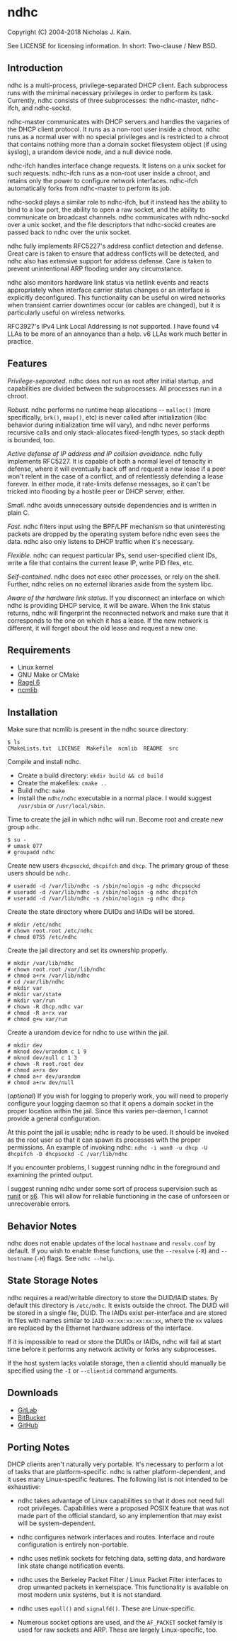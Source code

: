 # ndhc
Copyright (C) 2004-2018 Nicholas J. Kain.

See LICENSE for licensing information.  In short: Two-clause / New BSD.

## Introduction

ndhc is a multi-process, privilege-separated DHCP client.  Each subprocess
runs with the minimal necessary privileges in order to perform its task.
Currently, ndhc consists of three subprocesses: the ndhc-master,
ndhc-ifch, and ndhc-sockd.

ndhc-master communicates with DHCP servers and handles the vagaries of
the DHCP client protocol.  It runs as a non-root user inside a chroot.
ndhc runs as a normal user with no special privileges and is restricted
to a chroot that contains nothing more than a domain socket filesystem
object (if using syslog), a urandom device node, and a null device node.

ndhc-ifch handles interface change requests.  It listens on a unix
socket for such requests.  ndhc-ifch runs as a non-root user inside
a chroot, and retains only the power to configure network interfaces.
ndhc-ifch automatically forks from ndhc-master to perform its job.

ndhc-sockd plays a similar role to ndhc-ifch, but it instead has the
ability to bind to a low port, the ability to open a raw socket, and the
ability to communicate on broadcast channels.  ndhc communicates with
ndhc-sockd over a unix socket, and the file descriptors that ndhc-sockd
creates are passed back to ndhc over the unix socket.

ndhc fully implements RFC5227's address conflict detection and defense.
Great care is taken to ensure that address conflicts will be detected,
and ndhc also has extensive support for address defense.  Care is taken
to prevent unintentional ARP flooding under any circumstance.

ndhc also monitors hardware link status via netlink events and reacts
appropriately when interface carrier status changes or an interface
is explicitly deconfigured.  This functionality can be useful on wired
networks when transient carrier downtimes occur (or cables are changed),
but it is particularly useful on wireless networks.

RFC3927's IPv4 Link Local Addressing is not supported.  I have found v4
LLAs to be more of an annoyance than a help.  v6 LLAs work much better
in practice.

## Features

*Privilege-separated*.  ndhc does not run as root after initial startup,
and capabilities are divided between the subprocesses.  All processes
run in a chroot.

*Robust*.  ndhc performs no runtime heap allocations -- `malloc()` (more
specifically, `brk()`, `mmap()`, etc) is never called after initialization
(libc behavior during initialization time will vary), and ndhc never
performs recursive calls and only stack-allocates fixed-length types,
so stack depth is bounded, too.

*Active defense of IP address and IP collision avoidance*.  ndhc fully
implements RFC5227.  It is capable of both a normal level of tenacity in
defense, where it will eventually back off and request a new lease if a
peer won't relent in the case of a conflict, and of relentlessly defending
a lease forever.  In either mode, it rate-limits defense messages, so it
can't be tricked into flooding by a hostile peer or DHCP server, either.

*Small*.  ndhc avoids unnecessary outside dependencies and is written
in plain C.

*Fast*.  ndhc filters input using the BPF/LPF mechanism so that
uninteresting packets are dropped by the operating system before ndhc
even sees the data.  ndhc also only listens to DHCP traffic when it's
necessary.

*Flexible*.  ndhc can request particular IPs, send user-specified client
IDs, write a file that contains the current lease IP, write PID files,
etc.

*Self-contained*.  ndhc does not exec other processes, or rely on the shell.
Further, ndhc relies on no external libraries aside from the system libc.

*Aware of the hardware link status*.  If you disconnect an interface on
which ndhc is providing DHCP service, it will be aware.  When the link
status returns, ndhc will fingerprint the reconnected network and make
sure that it corresponds to the one on which it has a lease.  If the new
network is different, it will forget about the old lease and request a
new one.

## Requirements

* Linux kernel
* GNU Make or CMake
* [Ragel 6](https://www.colm.net/open-source/ragel)
* [ncmlib](https://github.com/niklata/ncmlib)

## Installation

Make sure that ncmlib is present in the ndhc source directory:
```
$ ls
CMakeLists.txt  LICENSE  Makefile  ncmlib  README  src
```
Compile and install ndhc.
* Create a build directory: `mkdir build && cd build`
* Create the makefiles: `cmake ..`
* Build ndhc: `make`
* Install the `ndhc/ndhc` executable in a normal place.  I would
  suggest `/usr/sbin` or `/usr/local/sbin`.

Time to create the jail in which ndhc will run. Become root and create new group `ndhc`.
```
$ su -
# umask 077
# groupadd ndhc
```
Create new users `dhcpsockd`, `dhcpifch` and `dhcp`.  The primary group of
these users should be `ndhc`.
```
# useradd -d /var/lib/ndhc -s /sbin/nologin -g ndhc dhcpsockd
# useradd -d /var/lib/ndhc -s /sbin/nologin -g ndhc dhcpifch
# useradd -d /var/lib/ndhc -s /sbin/nologin -g ndhc dhcp
```
Create the state directory where DUIDs and IAIDs will be stored.
```
# mkdir /etc/ndhc
# chown root.root /etc/ndhc
# chmod 0755 /etc/ndhc
```
Create the jail directory and set its ownership properly.
```
# mkdir /var/lib/ndhc
# chown root.root /var/lib/ndhc
# chmod a+rx /var/lib/ndhc
# cd /var/lib/ndhc
# mkdir var
# mkdir var/state
# mkdir var/run
# chown -R dhcp.ndhc var
# chmod -R a+rx var
# chmod g+w var/run
```
Create a urandom device for ndhc to use within the jail.
```
# mkdir dev
# mknod dev/urandom c 1 9
# mknod dev/null c 1 3
# chown -R root.root dev
# chmod a+rx dev
# chmod a+r dev/urandom
# chmod a+rw dev/null
```
(_optional_) If you wish for logging to properly work, you will need
to properly configure your logging daemon so that it opens a domain
socket in the proper location within the jail. Since this varies
per-daemon, I cannot provide a general configuration.

At this point the jail is usable; ndhc is ready to be used.  It should
be invoked as the root user so that it can spawn its processes with the
proper permissions.  An example of invoking ndhc: `ndhc -i wan0 -u dhcp -U dhcpifch -D dhcpsockd -C /var/lib/ndhc`

If you encounter problems, I suggest running ndhc in the foreground
and examining the printed output.

I suggest running ndhc under some sort of process
supervision such as [runit](http://smarden.org/runit) or
[s6](http://www.skarnet.org/software/s6).  This will allow for reliable
functioning in the case of unforseen or unrecoverable errors.

## Behavior Notes

ndhc does not enable updates of the local `hostname` and `resolv.conf` by
default.  If you wish to enable these functions, use the `--resolve`
(`-R`) and `--hostname` (`-H`) flags.  See `ndhc --help`.

## State Storage Notes

ndhc requires a read/writable directory to store the DUID/IAID states.
By default this directory is `/etc/ndhc`.  It exists outside the
chroot.  The DUID will be stored in a single file, DUID.  The IAIDs
exist per-interface and are stored in files with names similar to
`IAID-xx:xx:xx:xx:xx:xx`, where the `xx` values are replaced by the
Ethernet hardware address of the interface.

If it is impossible to read or store the DUIDs or IAIDs, ndhc will
fail at start time before it performs any network activity or forks
any subprocesses.

If the host system lacks volatile storage, then a clientid should manually
be specified using the `-I` or `--clientid` command arguments.

## Downloads

* [GitLab](https://gitlab.com/niklata/ndhc)
* [BitBucket](https://bitbucket.com/niklata/ndhc)
* [GitHub](https://github.com/niklata/ndhc)

## Porting Notes

DHCP clients aren't naturally very portable.  It's necessary to
perform a lot of tasks that are platform-specific.  ndhc is rather
platform-dependent, and it uses many Linux-specific features.
The following list is not intended to be exhaustive:

* ndhc takes advantage of Linux capabilities so that it does not need
full root privileges.  Capabilities were a proposed POSIX feature that
was not made part of the official standard, so any implemention that
may exist will be system-dependent.

* ndhc configures network interfaces and routes.  Interface and route
configuration is entirely non-portable.

* ndhc uses netlink sockets for fetching data, setting data, and hardware
link state change notification events.

* ndhc uses the Berkeley Packet Filter / Linux Packet Filter interfaces
to drop unwanted packets in kernelspace.  This functionality is available
on most modern unix systems, but it is not standard.

* ndhc uses `epoll()` and `signalfd()`.  These are Linux-specific.

* Numerous socket options are used, and the `AF_PACKET` socket family
is used for raw sockets and ARP.  These are largely Linux-specific, too.


